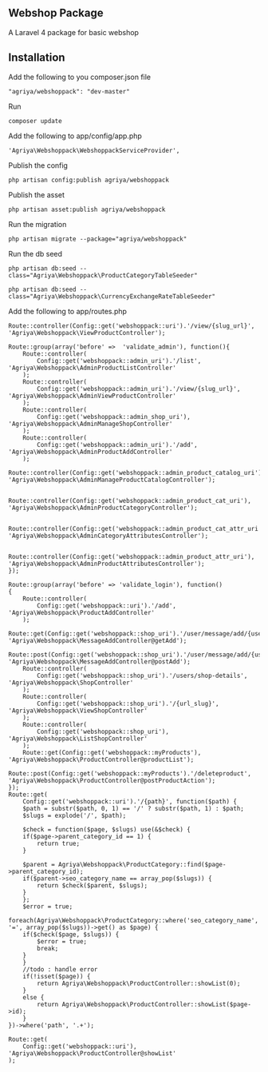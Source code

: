 ## Webshop Package
A Laravel 4 package for basic webshop

## Installation

Add the following to you composer.json file

    "agriya/webshoppack": "dev-master"

Run

    composer update

Add the following to app/config/app.php

    'Agriya\Webshoppack\WebshoppackServiceProvider',

Publish the config

    php artisan config:publish agriya/webshoppack

Publish the asset

	php artisan asset:publish agriya/webshoppack

Run the migration

    php artisan migrate --package="agriya/webshoppack"

Run the db seed

	php artisan db:seed --class="Agriya\Webshoppack\ProductCategoryTableSeeder"

	php artisan db:seed --class="Agriya\Webshoppack\CurrencyExchangeRateTableSeeder"

Add the following to app/routes.php

	Route::controller(Config::get('webshoppack::uri').'/view/{slug_url}', 'Agriya\Webshoppack\ViewProductController');

	Route::group(array('before'	=>	'validate_admin'), function(){
		Route::controller(
			Config::get('webshoppack::admin_uri').'/list', 'Agriya\Webshoppack\AdminProductListController'
		);
		Route::controller(
			Config::get('webshoppack::admin_uri').'/view/{slug_url}', 'Agriya\Webshoppack\AdminViewProductController'
		);
		Route::controller(
			Config::get('webshoppack::admin_shop_uri'), 'Agriya\Webshoppack\AdminManageShopController'
		);
		Route::controller(
			Config::get('webshoppack::admin_uri').'/add', 'Agriya\Webshoppack\AdminProductAddController'
		);
		Route::controller(Config::get('webshoppack::admin_product_catalog_uri'), 'Agriya\Webshoppack\AdminManageProductCatalogController');

		Route::controller(Config::get('webshoppack::admin_product_cat_uri'), 'Agriya\Webshoppack\AdminProductCategoryController');

		Route::controller(Config::get('webshoppack::admin_product_cat_attr_uri'), 'Agriya\Webshoppack\AdminCategoryAttributesController');

		Route::controller(Config::get('webshoppack::admin_product_attr_uri'), 'Agriya\Webshoppack\AdminProductAttributesController');
	});

	Route::group(array('before' => 'validate_login'), function()
	{
		Route::controller(
			Config::get('webshoppack::uri').'/add', 'Agriya\Webshoppack\ProductAddController'
		);
		Route::get(Config::get('webshoppack::shop_uri').'/user/message/add/{user_code}', 'Agriya\Webshoppack\MessageAddController@getAdd');
		Route::post(Config::get('webshoppack::shop_uri').'/user/message/add/{user_code}', 'Agriya\Webshoppack\MessageAddController@postAdd');
		Route::controller(
			Config::get('webshoppack::shop_uri').'/users/shop-details', 'Agriya\Webshoppack\ShopController'
		);
		Route::controller(
			Config::get('webshoppack::shop_uri').'/{url_slug}', 'Agriya\Webshoppack\ViewShopController'
		);
		Route::controller(
			Config::get('webshoppack::shop_uri'), 'Agriya\Webshoppack\ListShopController'
		);
		Route::get(Config::get('webshoppack::myProducts'), 'Agriya\Webshoppack\ProductController@productList');
		Route::post(Config::get('webshoppack::myProducts').'/deleteproduct', 'Agriya\Webshoppack\ProductController@postProductAction');
	});
	Route::get(
		Config::get('webshoppack::uri').'/{path}', function($path) {
	    $path = substr($path, 0, 1) == '/' ? substr($path, 1) : $path;
	    $slugs = explode('/', $path);

	    $check = function($page, $slugs) use(&$check) {
		if($page->parent_category_id == 1) {
		    return true;
		}

		$parent = Agriya\Webshoppack\ProductCategory::find($page->parent_category_id);
		if($parent->seo_category_name == array_pop($slugs)) {
		    return $check($parent, $slugs);
		}
	    };
		$error = true;
	    foreach(Agriya\Webshoppack\ProductCategory::where('seo_category_name', '=', array_pop($slugs))->get() as $page) {
		if($check($page, $slugs)) {
			$error = true;
		    break;
		}
	    }
	    //todo : handle error
	    if(!isset($page)) {
			return Agriya\Webshoppack\ProductController::showList(0);
		}
		else {
			return Agriya\Webshoppack\ProductController::showList($page->id);
		}
	})->where('path', '.+');

	Route::get(
		Config::get('webshoppack::uri'), 'Agriya\Webshoppack\ProductController@showList'
	);